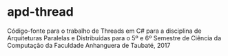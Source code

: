 # apd-thread
Código-fonte para o trabalho de Threads em C# para a disciplina de Arquiteturas Paralelas e Distribuídas para o 5º e 6º Semestre de Ciência da Computação da Faculdade Anhanguera de Taubaté, 2017
